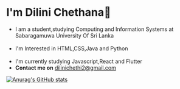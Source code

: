   <b> <h1> I'm Dilini Chethana👋</h1></b>
 <ul><li>I am a student,studying Computing and Information Systems at Sabaragamuwa University Of Sri Lanka<br><br></li>
<li> I'm Interested in HTML,CSS,Java and Python<br><br></li>
<li>I'm currently studying Javascript,React and Flutter</li>
<li><b>Contact me on</b> <a href="dilinichethi2@gmail.com">dilinichethi2@gmail.com</a></li></ul>
 
[![Anurag's GitHub stats](https://github-readme-stats.vercel.app/api?username=DiliniChethana)](https://github.com/DiliniChethana/github-readme-stats)
